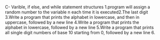 C- Varible, if else, and while statement structures
1.program will assign a random number to the variable n each time it is executed2.The last digit
3.Write a program that prints the alphabet in lowercase, and then in uppercase, followed by a new line
4.Write a program that prints the alphabet in lowercase, followed by a new line
5.Write a program that prints all single digit numbers of base 10 starting from 0, followed by a new line
6.
